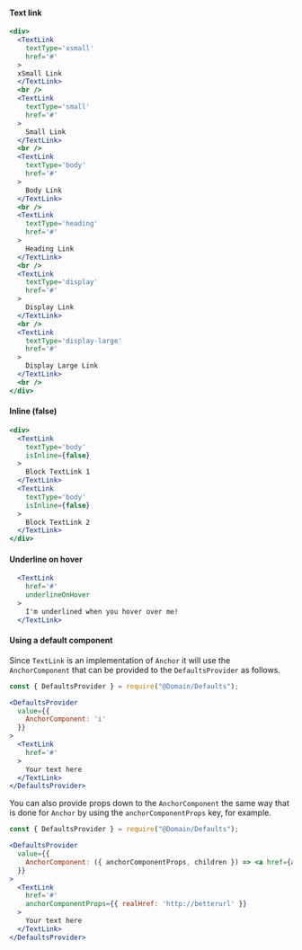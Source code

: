 #### Text link

```jsx
<div>
  <TextLink
    textType='xsmall'
    href='#'
  >
  xSmall Link
  </TextLink>
  <br />
  <TextLink
    textType='small'
    href='#'
  >
    Small Link
  </TextLink>
  <br />
  <TextLink
    textType='body'
    href='#'
  >
    Body Link
  </TextLink>
  <br />
  <TextLink
    textType='heading'
    href='#'
  >
    Heading Link
  </TextLink>
  <br />
  <TextLink
    textType='display'
    href='#'
  >
    Display Link
  </TextLink>
  <br />
  <TextLink
    textType='display-large'
    href='#'
  >
    Display Large Link
  </TextLink>
  <br />
</div>
```

#### Inline (false)

```jsx
<div>
  <TextLink
    textType='body'
    isInline={false}
  >
    Block TextLink 1
  </TextLink>
  <TextLink
    textType='body'
    isInline={false}
  >
    Block TextLink 2
  </TextLink>
</div>
```

#### Underline on hover
```jsx
  <TextLink
    href='#'
    underlineOnHover
  >
    I'm underlined when you hover over me!
  </TextLink>
```

#### Using a default component

Since `TextLink` is an implementation of `Anchor` it will use the `AnchorComponent` that
can be provided to the `DefaultsProvider` as follows.
```jsx
const { DefaultsProvider } = require("@Domain/Defaults");

<DefaultsProvider
  value={{
    AnchorComponent: 'i'
  }}
>
  <TextLink
    href='#'
  >
    Your text here
  </TextLink>
</DefaultsProvider>
```

You can also provide props down to the `AnchorComponent` the same way that is done for `Anchor`
by using the `anchorComponentProps` key, for example.

```jsx
const { DefaultsProvider } = require("@Domain/Defaults");

<DefaultsProvider
  value={{
    AnchorComponent: ({ anchorComponentProps, children }) => <a href={anchorComponentProps.realHref}>{children}</a>
  }}
>
  <TextLink
    href='#'
    anchorComponentProps={{ realHref: 'http://betterurl' }}
  >
    Your text here
  </TextLink>
</DefaultsProvider>
```
